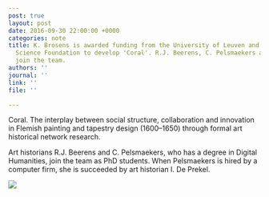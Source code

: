 ```yaml
---
post: true
layout: post
date: 2016-09-30 22:00:00 +0000
categories: note
title: K. Brosens is awarded funding from the University of Leuven and the Flemish
  Science Foundation to develop 'Coral'. R.J. Beerens, C. Pelsmaekers and I. De Prekel
  join the team.
authors: ''
journal: ''
link: ''
file: ''

---
```

Coral. The interplay between social structure, collaboration and innovation in Flemish painting and tapestry design (1600–1650) through formal art historical network research.

Art historians R.J. Beerens and C. Pelsmaekers, who has a degree in Digital Humanities, join the team as PhD students. When Pelsmaekers is hired by a computer firm, she is succeeded by art historian I. De Prekel.

![](/neocornelia/uploads/Cx9VRS4WIAANXSI.jpg)